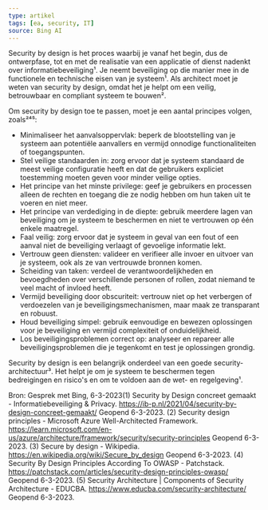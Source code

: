 ```yaml
---
type: artikel
tags: [ea, security, IT]
source: Bing AI
---
```

Security by design is het proces waarbij je vanaf het begin, dus de ontwerpfase, tot en met de realisatie van een applicatie of dienst nadenkt over informatiebeveiliging¹. Je neemt beveiliging op die manier mee in de functionele en technische eisen van je systeem¹. Als architect moet je weten van security by design, omdat het je helpt om een veilig, betrouwbaar en compliant systeem te bouwen².

Om security by design toe te passen, moet je een aantal principes volgen, zoals²⁴⁵:

- Minimaliseer het aanvalsoppervlak: beperk de blootstelling van je systeem aan potentiële aanvallers en vermijd onnodige functionaliteiten of toegangspunten.
- Stel veilige standaarden in: zorg ervoor dat je systeem standaard de meest veilige configuratie heeft en dat de gebruikers expliciet toestemming moeten geven voor minder veilige opties.
- Het principe van het minste privilege: geef je gebruikers en processen alleen de rechten en toegang die ze nodig hebben om hun taken uit te voeren en niet meer.
- Het principe van verdediging in de diepte: gebruik meerdere lagen van beveiliging om je systeem te beschermen en niet te vertrouwen op één enkele maatregel.
- Faal veilig: zorg ervoor dat je systeem in geval van een fout of een aanval niet de beveiliging verlaagt of gevoelige informatie lekt.
- Vertrouw geen diensten: valideer en verifieer alle invoer en uitvoer van je systeem, ook als ze van vertrouwde bronnen komen.
- Scheiding van taken: verdeel de verantwoordelijkheden en bevoegdheden over verschillende personen of rollen, zodat niemand te veel macht of invloed heeft.
- Vermijd beveiliging door obscuriteit: vertrouw niet op het verbergen of verdoezelen van je beveiligingsmechanismen, maar maak ze transparant en robuust.
- Houd beveiliging simpel: gebruik eenvoudige en bewezen oplossingen voor je beveiliging en vermijd complexiteit of onduidelijkheid.
- Los beveiligingsproblemen correct op: analyseer en repareer alle beveiligingsproblemen die je tegenkomt en test je oplossingen grondig.

Security by design is een belangrijk onderdeel van een goede security-architectuur³. Het helpt je om je systeem te beschermen tegen bedreigingen en risico's en om te voldoen aan de wet- en regelgeving¹.

Bron: Gesprek met Bing, 6-3-2023(1) Security by Design concreet gemaakt - Informatiebeveiliging & Privacy. https://ib-p.nl/2021/04/security-by-design-concreet-gemaakt/ Geopend 6-3-2023.
(2) Security design principles - Microsoft Azure Well-Architected Framework. https://learn.microsoft.com/en-us/azure/architecture/framework/security/security-principles Geopend 6-3-2023.
(3) Secure by design - Wikipedia. https://en.wikipedia.org/wiki/Secure_by_design Geopend 6-3-2023.
(4) Security By Design Principles According To OWASP - Patchstack. https://patchstack.com/articles/security-design-principles-owasp/ Geopend 6-3-2023.
(5) Security Architecture | Components of Security Architecture - EDUCBA. https://www.educba.com/security-architecture/ Geopend 6-3-2023.
